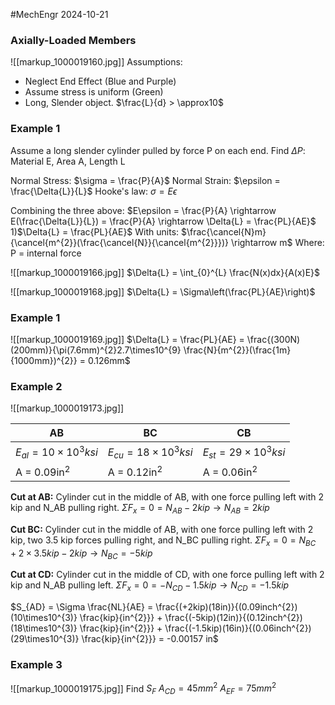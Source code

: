 #MechEngr 2024-10-21

### Axially-Loaded Members
![[markup_1000019160.jpg]]
Assumptions:
- Neglect End Effect (Blue and Purple)
- Assume stress is uniform (Green)
- Long, Slender object. $\frac{L}{d} > \approx10$

### Example 1
Assume a long slender cylinder pulled by force P on each end.
Find $\Delta{P}$:
Material E, Area A, Length L

Normal Stress: $\sigma = \frac{P}{A}$
Normal Strain: $\epsilon = \frac{\Delta{L}}{L}$
Hooke's law: $\sigma = E\epsilon$

Combining the three above:
$E\epsilon = \frac{P}{A} \rightarrow E(\frac{\Delta{L}}{L}) = \frac{P}{A} \rightarrow \Delta{L} = \frac{PL}{AE}$
1)$\Delta{L} = \frac{PL}{AE}$
With units: $\frac{\cancel{N}m}{\cancel{m^{2}}(\frac{\cancel{N}}{\cancel{m^{2}}})} \rightarrow m$
Where: P = internal force

![[markup_1000019166.jpg]]
$\Delta{L} = \int_{0}^{L} \frac{N(x)dx}{A(x)E}$

![[markup_1000019168.jpg]]
$\Delta{L} = \Sigma\left(\frac{PL}{AE}\right)$

### Example 1
![[markup_1000019169.jpg]]
$\Delta{L} = \frac{PL}{AE} = \frac{(300N)(200mm)}{\pi(7.6mm)^{2}2.7\times10^{9} \frac{N}{m^{2}}(\frac{1m}{1000mm})^{2}} = 0.126mm$

### Example 2
![[markup_1000019173.jpg]]

| AB                              | BC                              | CB                              |
| ------------------------------- | ------------------------------- | ------------------------------- |
| $E_{al} = 10 \times 10^{3} ksi$ | $E_{cu} = 18 \times 10^{3} ksi$ | $E_{st} = 29 \times 10^{3} ksi$ |
| A = 0.09in$^2$                  | A = 0.12in$^2$                  | A = 0.06in$^2$                  |
**Cut at AB:**
Cylinder cut in the middle of AB, with one force pulling left with 2 kip and N_AB pulling right.
$\Sigma F_{x} = 0 = N_{AB} - 2kip \rightarrow N_{AB} = 2kip$

**Cut BC:**
Cylinder cut in the middle of AB, with one force pulling left with 2 kip, two 3.5 kip forces pulling right, and N_BC pulling right.
$\Sigma F_{x} = 0 = N_{BC} + 2\times3.5kip - 2kip \rightarrow N_{BC} = -5kip$

**Cut at CD:**
Cylinder cut in the middle of CD, with one force pulling left with 2 kip and N_AB pulling left.
$\Sigma F_{x} = 0 = -N_{CD} - 1.5kip \rightarrow N_{CD} = -1.5kip$

$S_{AD} = \Sigma \frac{NL}{AE} = \frac{(+2kip)(18in)}{(0.09inch^{2})(10\times10^{3)} \frac{kip}{in^{2}}} + \frac{(-5kip)(12in)}{(0.12inch^{2})(18\times10^{3)} \frac{kip}{in^{2}}} + \frac{(-1.5kip)(16in)}{(0.06inch^{2})(29\times10^{3)} \frac{kip}{in^{2}}} = -0.00157 in$

### Example 3

![[markup_1000019175.jpg]]
Find $S_{F}$
$A_{CD} = 45mm^{2}$
$A_{EF} = 75mm^{2}$
